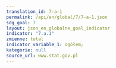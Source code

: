 ```yaml
---
translation_id: 7-a-1
permalink: /api/en/global/7/7-a-1.json
sdg_goal: 7
layout: json_en_globalne_goal_indicator
indicator: "7.a.1"
zmienne: total
indicator_variable_1: ogółem;
kategorie: null
source_url: www.stat.gov.pl
---
```


